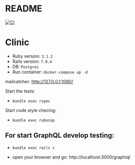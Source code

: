 # README

[![CI](https://github.com/makarenkoj/clinic/actions/workflows/ci.yml/badge.svg)](https://github.com/makarenkoj/clinic/actions/workflows/ci.yml)

# Clinic

 - Ruby version: `3.1.2`
 - Rails version: `7.0.4`
 - DB: `Postgres`
 - Run container: `docker-compose up -d`

 mailcatcher: http://127.0.0.1:1080/

 Start the tests:

 - `bundle exec rspec`

 Start code style checing:

 - `bundle exec rubocop`

For start GraphQL develop testing:
----

 - `bundle exec rails s`

 - open your browser and go: http://localhost:3000/graphiql
